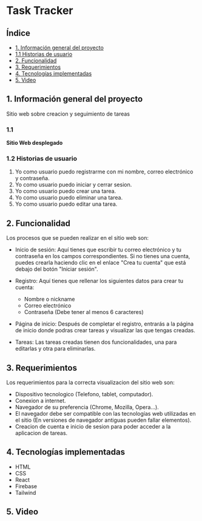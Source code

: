 # Task Tracker

## Índice

- [1. Información general del proyecto](#1-información)
- [1.1 Historias de usuario](#1.1-historias-de-usuario)
- [2. Funcionalidad](#2-funcionalidad)
- [3. Requerimientos](#3-requerimientos)
- [4. Tecnologías implementadas](#4-tecnologías_implementadas)
- [5. Video](#5-video)

## 1. Información general del proyecto

Sitio web sobre creacion y seguimiento de tareas

### 1.1

**Sitio Web desplegado**

### 1.2 Historias de usuario

1. Yo como usuario puedo registrarme con mi nombre, correo electrónico y contraseña.
2. Yo como usuario puedo iniciar y cerrar sesion.
3. Yo como usuario puedo crear una tarea.
4. Yo como usuario puedo eliminar una tarea.
5. Yo como usuario puedo editar una tarea.

## 2. Funcionalidad

Los procesos que se pueden realizar en el sitio web son:

- Inicio de sesión: Aquí tienes que escribir tu correo electrónico y tu contraseña en los campos correspondientes. Si no tienes una cuenta, puedes crearla haciendo clic en el enlace "Crea tu cuenta" que está debajo del botón "Iniciar sesión".

- Registro: Aquí tienes que rellenar los siguientes datos para crear tu cuenta:

  - Nombre o nickname
  - Correo electrónico
  - Contraseña (Debe tener al menos 6 caracteres)

- Página de inicio: Después de completar el registro, entrarás a la página de inicio donde podras crear tareas y visualizar las que tengas creadas.

- Tareas: Las tareas creadas tienen dos funcionalidades, una para editarlas y otra para eliminarlas.

## 3. Requerimientos

Los requerimientos para la correcta visualizacion del sitio web son:

- Dispositivo tecnologico (Telefono, tablet, computador).
- Conexion a internet.
- Navegador de su preferencia (Chrome, Mozilla, Opera...).
- El navegador debe ser compatible con las tecnologías web utilizadas en el sitio (En versiones de navegador antiguas pueden fallar elementos).
- Creacion de cuenta e inicio de sesion para poder acceder a la aplicacion de tareas.

## 4. Tecnologías implementadas

- HTML
- CSS
- React
- Firebase
- Tailwind

## 5. Video
